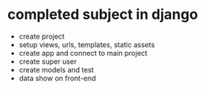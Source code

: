 # completed subject in django

- create project
- setup views, urls, templates, static assets
- create app and connect to main project
- create super user
- create models and test
- data show on front-end